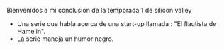 Bienvenidos a mi conclusion de la temporada 1 de silicon valley
- Una serie que habla acerca de una start-up llamada : "El flautista de Hamelin".
- La serie maneja un humor negro.
